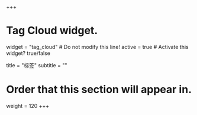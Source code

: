 +++
# Tag Cloud widget.
widget = "tag_cloud"  # Do not modify this line!
active = true  # Activate this widget? true/false

title = "标签"
subtitle = ""

# Order that this section will appear in.
weight = 120
+++
